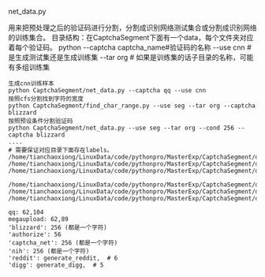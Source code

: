 net_data.py

用来把预处理之后的验证码进行分割，分割成识别网络测试集合或分割成识别网络的训练集合。
目录结构：在CaptchaSegment下面有一个data，每个文件夹对应着每个验证码。
python --captcha captcha_name#验证码的名称
       --use cnn # 是生成测试集还是生成训练集
       --tar org # 如果是训练集的话子目录的名称，可能有多组训练集
```
生成cnn训练样本
python CaptchaSegment/net_data.py --captcha qq --use cnn
按照cfs分割找到字符的宽度
python CaptchaSegment/find_char_range.py --use seg --tar org --captcha blizzard
按照预设条件分割验证码
python CaptchaSegment/net_data.py --use seg --tar org --cond 256 --captcha blizzard 
....
# 需要保证对应目录下面存在labels。
/home/tianchaoxiong/LinuxData/code/pythonpro/MasterExp/CaptchaSegment/data/qq/seg/org/images
/home/tianchaoxiong/LinuxData/code/pythonpro/MasterExp/CaptchaSegment/data/qq/seg/org/test_sets
/home/tianchaoxiong/LinuxData/code/pythonpro/MasterExp/CaptchaSegment/data/qq/seg/qq_test_200_labels.txt

/home/tianchaoxiong/LinuxData/code/pythonpro/MasterExp/CaptchaSegment/data/qq/cnn/images
/home/tianchaoxiong/LinuxData/code/pythonpro/MasterExp/CaptchaSegment/data/qq/cnn/train_sets
/home/tianchaoxiong/LinuxData/code/pythonpro/MasterExp/CaptchaSegment/data/qq/cnn/qq_train_5000_labels.txt
```
```
qq: 62,104
megaupload: 62,89
'blizzard': 256 (都是一个字符)
'authorize': 56
'captcha_net': 256 (都是一个字符)
'nih': 256 (都是一个字符)
'reddit': generate_reddit,  # 6
'digg': generate_digg,  # 5
```